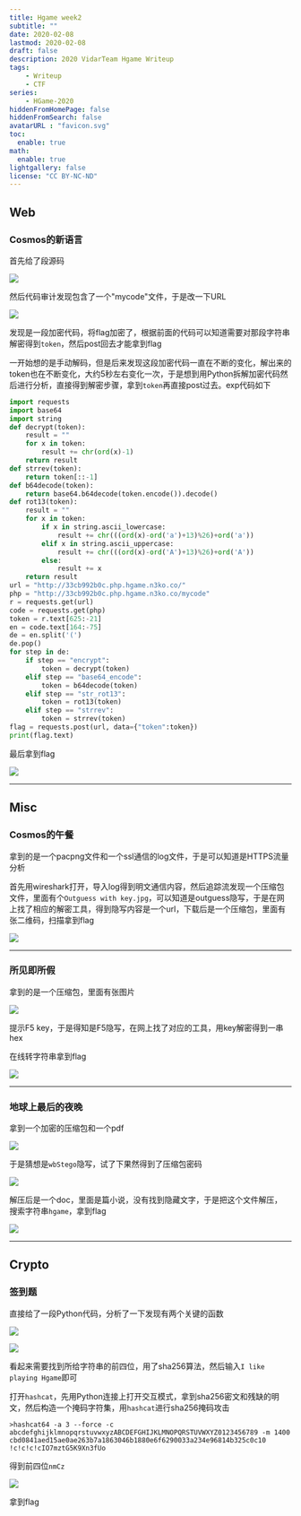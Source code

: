 ```yaml
---
title: Hgame week2
subtitle: ""
date: 2020-02-08
lastmod: 2020-02-08
draft: false
description: 2020 VidarTeam Hgame Writeup
tags:
    - Writeup
    - CTF
series:
    - HGame-2020
hiddenFromHomePage: false
hiddenFromSearch: false
avatarURL : "favicon.svg"
toc:
  enable: true
math:
  enable: true
lightgallery: false
license: "CC BY-NC-ND"
---
```

<!-- Main Content -->

<!--more-->

## Web

### Cosmos的新语言

首先给了段源码

![](img000.png)

然后代码审计发现包含了一个"mycode"文件，于是改一下URL

![](img001.png)

发现是一段加密代码，将flag加密了，根据前面的代码可以知道需要对那段字符串解密得到`token`，然后post回去才能拿到flag

一开始想的是手动解码，但是后来发现这段加密代码一直在不断的变化，解出来的token也在不断变化，大约5秒左右变化一次，于是想到用Python拆解加密代码然后进行分析，直接得到解密步骤，拿到`token`再直接post过去。exp代码如下

```python
import requests
import base64
import string
def decrypt(token):
    result = ""
    for x in token:
        result += chr(ord(x)-1)
    return result
def strrev(token):
    return token[::-1]
def b64decode(token):
    return base64.b64decode(token.encode()).decode()
def rot13(token):
    result = ""
    for x in token:
        if x in string.ascii_lowercase:
            result += chr(((ord(x)-ord('a')+13)%26)+ord('a'))
        elif x in string.ascii_uppercase:
            result += chr(((ord(x)-ord('A')+13)%26)+ord('A'))
        else:
            result += x
    return result
url = "http://33cb992b0c.php.hgame.n3ko.co/"
php = "http://33cb992b0c.php.hgame.n3ko.co/mycode"
r = requests.get(url)
code = requests.get(php)
token = r.text[625:-21]
en = code.text[164:-75]
de = en.split('(')
de.pop()
for step in de:
    if step == "encrypt":
        token = decrypt(token)
    elif step == "base64_encode":
        token = b64decode(token)
    elif step == "str_rot13":
        token = rot13(token)
    elif step == "strrev":
        token = strrev(token)
flag = requests.post(url, data={"token":token})
print(flag.text)
```

最后拿到flag

![](img002.png)

---

## Misc

### Cosmos的午餐

拿到的是一个pacpng文件和一个ssl通信的log文件，于是可以知道是HTTPS流量分析

首先用wireshark打开，导入log得到明文通信内容，然后追踪流发现一个压缩包文件，里面有个`Outguess with key.jpg`，可以知道是outguess隐写，于是在网上找了相应的解密工具，得到隐写内容是一个url，下载后是一个压缩包，里面有张二维码，扫描拿到flag

![](img003.jpg)

---

### 所见即所假

拿到的是一个压缩包，里面有张图片

![](img005.png)

提示F5 key，于是得知是F5隐写，在网上找了对应的工具，用key解密得到一串hex

在线转字符串拿到flag

![](img006.png)

---

### 地球上最后的夜晚

拿到一个加密的压缩包和一个pdf

![](img007.png)

于是猜想是`wbStego`隐写，试了下果然得到了压缩包密码

![](img008.png)

解压后是一个doc，里面是篇小说，没有找到隐藏文字，于是把这个文件解压， 搜索字符串`hgame`，拿到flag

![](img009.png)



---

## Crypto

### 签到题

直接给了一段Python代码，分析了一下发现有两个关键的函数

![](img010.png)

![](img011.png)

看起来需要找到所给字符串的前四位，用了sha256算法，然后输入`I like playing Hgame`即可

打开`hashcat`，先用Python连接上打开交互模式，拿到sha256密文和残缺的明文，然后构造一个掩码字符集，用`hashcat`进行sha256掩码攻击

```shell
>hashcat64 -a 3 --force -c abcdefghijklmnopqrstuvwxyzABCDEFGHIJKLMNOPQRSTUVWXYZ0123456789 -m 1400 cbd0841aed15ae0ae263b7a1863046b1880e6f6290033a234e96814b325c0c10 !c!c!c!cIO7mztG5K9Xn3fUo
```

得到前四位`nmCz`

![](img012.png)

拿到flag
